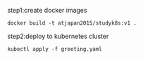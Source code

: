 
step1:create docker images
```
docker build -t atjapan2015/studyk8s:v1 .
```

step2:deploy to kubernetes cluster
```
kubectl apply -f greeting.yaml
```
